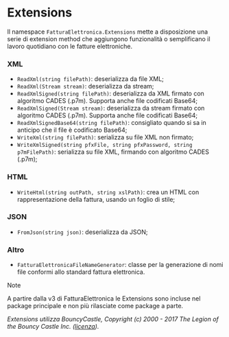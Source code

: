 ﻿# Extensions

Il namespace `FatturaElettronica.Extensions` mette a disposizione una serie di extension method che aggiungono
funzionalità o semplificano il lavoro quotidiano con le fatture elettroniche.

### XML

- `ReadXml(string filePath)`: deserializza da file XML;
- `ReadXml(Stream stream)`: deserializza da stream;
- `ReadXmlSigned(string filePath)`: deserializza da XML firmato con algoritmo CADES (.p7m). Supporta anche file codificati Base64;
- `ReadXmlSigned(Stream stream)`: deserializza da stream firmato con algoritmo CADES (.p7m). Supporta anche file codificati Base64;
- `ReadXmlSignedBase64(string filePath)`: consigliato quando si sa in anticipo che il file è codificato Base64;
- `WriteXml(string filePath)`: serializza su file XML non firmato;
- `WriteXmlSigned(string pfxFile, string pfxPassword, string p7mFilePath)`: serializza su file XML, firmando con algoritmo CADES (.p7m);

### HTML

- `WriteHtml(string outPath, string xslPath)`: crea un HTML con rappresentazione della fattura, usando un foglio di stile;

### JSON

- `FromJson(string json)`: deserializza da JSON;

### Altro

- `FatturaElettronicaFileNameGenerator`: classe per la generazione di nomi file conformi allo standard fattura elettronica.

> [!note]
> A partire dalla v3 di FatturaElettronica le Extensions sono incluse nel package principale e non più rilasciate come package a parte.

*Extensions utilizza BouncyCastle, Copyright (c) 2000 - 2017 The Legion of the Bouncy Castle Inc. ([licenza][bc]).*

[bc]: http://www.bouncycastle.org/csharp/licence.html